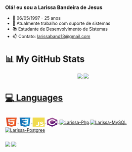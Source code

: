 ### Olá! eu sou a Larissa Bandeira de Jesus

- 🎂 06/05/1997 - 25 anos
- :briefcase: Atualmente trabalho com suporte de sistemas
- :books: Estudante de Desenvolvimento de Sistemas
- :mailbox: Contato: larissaband13@gmail.com

##

# :bar_chart: My GitHub Stats
<div align="center">
  <a href="https://github.com/larissabandeirajs">
  <img height="150em" src="https://github-readme-stats.vercel.app/api?username=larissabandeirajs&show_icons=true&theme=dark&include_all_commits=true&count_private=true"/>
  <img height="150em" src="https://github-readme-stats.vercel.app/api/top-langs/?username=larissabandeirajs&layout=compact&langs_count=7&theme=dark"/>
</div>

 ##
  
# :computer: Languages
<div style="display: inline_block"><br>
  <img align="center" alt="Larissa-HTML" height="30" width="40" src="https://raw.githubusercontent.com/devicons/devicon/master/icons/html5/html5-original.svg"/>
  <img align="center" alt="Larissa-CSS" height="30" width="40" src="https://raw.githubusercontent.com/devicons/devicon/master/icons/css3/css3-original.svg"/>
  <img align="center" alt="Larissa-Js" height="30" width="40" src="https://raw.githubusercontent.com/devicons/devicon/master/icons/javascript/javascript-plain.svg"/>
  <img align="center" alt="Larissa-Csharp" height="30" width="40" src="https://raw.githubusercontent.com/devicons/devicon/master/icons/csharp/csharp-original.svg"/>
  <img align="center" alt="Larissa-Php" height="30" width="40" src="https://cdn.jsdelivr.net/gh/devicons/devicon/icons/php/php-original.svg"/>
  <img align="center" alt="Larissa-MySQL" height="30" width="40" src="https://cdn.jsdelivr.net/gh/devicons/devicon/icons/mysql/mysql-plain-wordmark.svg" />
  <img align="center" alt="Larissa-Postgree" height="30" width="40" src="https://cdn.jsdelivr.net/gh/devicons/devicon/icons/postgresql/postgresql-original-wordmark.svg"/>   
</div>
 
  ##

  
 <a href="https://www.linkedin.com/in/larissabandeirajs"><img src="https://img.shields.io/badge/-LinkedIn-%230077B5?style=for-the-badge&logo=linkedin&logoColor=white" target="_blank"></a> 
 <a href ="https://mail.google.com/mail/u/0/"><img src="https://img.shields.io/badge/-Gmail-%23333?style=for-the-badge&logo=gmail&logoColor=white" target="_blank"></a>
 
